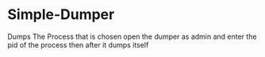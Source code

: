 # Simple-Dumper
Dumps The Process that is chosen
open the dumper as admin and enter the pid of the process then after it dumps itself

